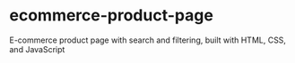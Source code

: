 # ecommerce-product-page
E-commerce product page with search and filtering, built with HTML, CSS, and JavaScript
